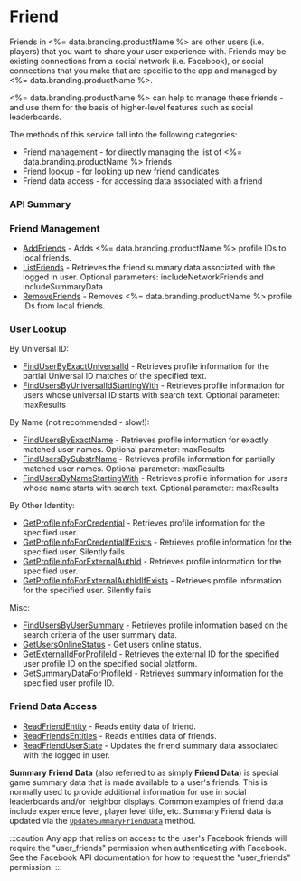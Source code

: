 # Friend




Friends in <%= data.branding.productName %> are other users (i.e. players) that you want to
share your user experience with. Friends may be existing connections
from a social network (i.e. Facebook), or social connections that you make
that are specific to the app and managed by <%= data.branding.productName %>.

<%= data.branding.productName %> can help to manage these friends - and use them for the basis
of higher-level features such as social leaderboards.

The methods of this service fall into the following categories:

* Friend management - for directly managing the list of <%= data.branding.productName %> friends
* Friend lookup - for looking up new friend candidates
* Friend data access - for accessing data associated with a friend


### API Summary


### Friend Management

* [AddFriends](/api/capi/friend/addfriends) - Adds <%= data.branding.productName %> profile IDs to local friends.
* [ListFriends](/api/capi/friend/listfriends) - Retrieves the friend summary data associated with the logged in user. Optional parameters: includeNetworkFriends and includeSummaryData
* [RemoveFriends](/api/capi/friend/removefriends) - Removes <%= data.branding.productName %> profile IDs from local friends.

### User Lookup

By Universal ID:

* [FindUserByExactUniversalId](/api/capi/friend/finduserbyexactuniversalid) - Retrieves profile information for the partial Universal ID matches of the specified text.
* [FindUsersByUniversalIdStartingWith](/api/capi/friend/findusersbyuniversalidstartingwith) - Retrieves profile information for users whose universal ID starts with search text. Optional parameter: maxResults

By Name (not recommended - slow!):

* [FindUsersByExactName](/api/capi/friend/findusersbyexactname) - Retrieves profile information for exactly matched user names. Optional parameter: maxResults
* [FindUsersBySubstrName](/api/capi/friend/findusersbysubstrname) - Retrieves profile information for partially matched user names. Optional parameter: maxResults
* [FindUsersByNameStartingWith](/api/capi/friend/findusersbynamestartingwith) - Retrieves profile information for users whose name starts with search text. Optional parameter: maxResults

By Other Identity:

* [GetProfileInfoForCredential](/api/capi/friend/getprofileinfoforcredential) - Retrieves profile information for the specified user.
* [GetProfileInfoForCredentialIfExists](/api/capi/friend/getprofileinfoforcredentialifexists) - Retrieves profile information for the specified user. Silently fails
* [GetProfileInfoForExternalAuthId](/api/capi/friend/getprofileinfoforexternalauthid) - Retrieves profile information for the specified user.
* [GetProfileInfoForExternalAuthIdIfExists](/api/capi/friend/getprofileinfoforexternalauthidifexists) - Retrieves profile information for the specified user. Silently fails

Misc:

* [FindUsersByUserSummary](/api/capi/friend/findusersbyusersummary) - Retrieves profile information based on the search criteria of the user summary data.
* [GetUsersOnlineStatus](/api/capi/friend/getusersonlinestatus) - Get users online status.
* [GetExternalIdForProfileId](/api/capi/friend/getexternalidforprofileid) - Retrieves the external ID for the specified user profile ID on the specified social platform.
* [GetSummaryDataForProfileId](/api/capi/friend/getsummarydataforprofileid) - Retrieves summary information for the specified user profile ID.

### Friend Data Access

* [ReadFriendEntity](/api/capi/friend/readfriendentity) - Reads entity data of friend.
* [ReadFriendsEntities](/api/capi/friend/readfriendsentities) - Reads entities data of friends.
* [ReadFriendUserState](/api/capi/friend/readfrienduserstate) - Updates the friend summary data associated with the logged in user.

**Summary Friend Data** (also referred to as simply **Friend Data**) is special game summary data that is made available to a user's friends.
This is normally used to provide additional information for use in social leaderboards and/or neighbor displays.
Common examples of friend data include experience level, player level title, etc. Summary Friend data is updated via the
[<code>UpdateSummaryFriendData</code>](/api/capi/playerstate/updatesummaryfrienddata) method.

:::caution
Any app that relies on access to the user's Facebook friends will require the "user_friends" permission when authenticating with Facebook. See the Facebook API documentation for how to request the "user_friends" permission.
:::


<DocCardList />